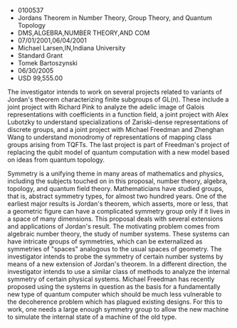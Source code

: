 
* 0100537
* Jordans Theorem in Number Theory, Group Theory, and Quantum Topology
* DMS,ALGEBRA,NUMBER THEORY,AND COM
* 07/01/2001,06/04/2001
* Michael Larsen,IN,Indiana University
* Standard Grant
* Tomek Bartoszynski
* 06/30/2005
* USD 99,555.00

The investigator intends to work on several projects related to variants of
Jordan's theorem characterizing finite subgroups of GL(n). These include a joint
project with Richard Pink to analyze the adelic image of Galois representations
with coefficients in a function field, a joint project with Alex Lubotzky to
understand specializations of Zariski-dense representations of discrete groups,
and a joint project with Michael Freedman and Zhenghan Wang to understand
monodromy of representations of mapping class groups arising from TQFTs. The
last project is part of Freedman's project of replacing the qubit model of
quantum computation with a new model based on ideas from quantum topology.

Symmetry is a unifying theme in many areas of mathematics and physics, including
the subjects touched on in this proposal, number theory, algebra, topology, and
quantum field theory. Mathematicians have studied groups, that is, abstract
symmetry types, for almost two hundred years. One of the earliest major results
is Jordan's theorem, which asserts, more or less, that a geometric figure can
have a complicated symmetry group only if it lives in a space of many
dimensions. This proposal deals with several extensions and applications of
Jordan's result. The motivating problem comes from algebraic number theory, the
study of number systems. These systems can have intricate groups of symmetries,
which can be externalized as symmetries of "spaces" analogous to the usual
spaces of geometry. The investigator intends to probe the symmetry of certain
number systems by means of a new extension of Jordan's theorem. In a different
direction, the investigator intends to use a similar class of methods to analyze
the internal symmetry of certain physical systems. Michael Freedman has recently
proposed using the systems in question as the basis for a fundamentally new type
of quantum computer which should be much less vulnerable to the decoherence
problem which has plagued existing designs. For this to work, one needs a large
enough symmetry group to allow the new machine to simulate the internal state of
a machine of the old type.
